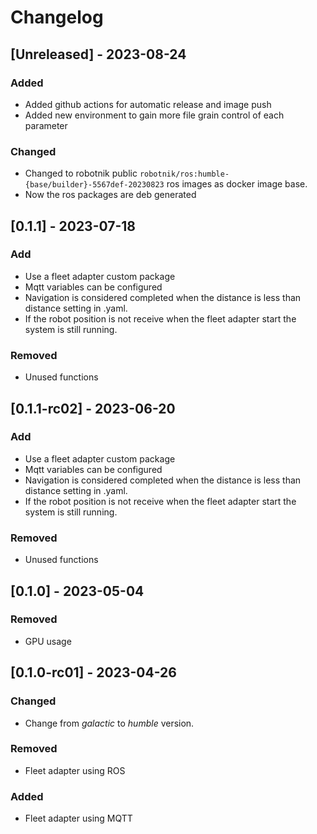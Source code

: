 # Changelog

## [Unreleased] - 2023-08-24

### Added

- Added github actions for automatic release and image push
- Added new environment to gain more file grain control of each parameter

### Changed
- Changed to robotnik public `robotnik/ros:humble-{base/builder}-5567def-20230823` ros images as docker image base.
- Now the ros packages are deb generated


## [0.1.1] - 2023-07-18

### Add

- Use a fleet adapter custom package
- Mqtt variables can be configured
- Navigation is considered completed when the distance is less than distance setting in .yaml.
- If the robot position is not receive when the fleet adapter start the system is still running.

### Removed 

- Unused functions

## [0.1.1-rc02] - 2023-06-20

### Add

- Use a fleet adapter custom package
- Mqtt variables can be configured
- Navigation is considered completed when the distance is less than distance setting in .yaml.
- If the robot position is not receive when the fleet adapter start the system is still running.

### Removed 

- Unused functions

## [0.1.0] - 2023-05-04

### Removed

- GPU usage

## [0.1.0-rc01]  -  2023-04-26

### Changed 

-  Change from *galactic* to *humble* version.

### Removed

- Fleet adapter using ROS

### Added 

- Fleet adapter using MQTT

